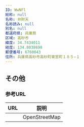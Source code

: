 ```yaml
---
ID: WwNFl
総称: null
名称: 弁財天
名称読み: null
別名: null
都道府県: 兵庫県
区域: 高砂市
緯度: 34.7434011
経度: 134.8038698
郵便番号: 6760043
住所: 兵庫県高砂市高砂町東宮町１８５−１
---
```


## その他

### 参考URL

| URL | 説明          |
| --- | ------------- |
|     | OpenStreetMap |
